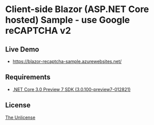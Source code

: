 # Client-side Blazor (ASP.NET Core hosted) Sample - use Google reCAPTCHA v2

## Live Demo

- https://blazor-recaptcha-sample.azurewebsites.net/

## Requirements

- [.NET Core 3.0 Preview 7 SDK (3.0.100-preview7-012821)](https://dotnet.microsoft.com/download/dotnet-core/3.0)

## License

[The Unlicense](LICENSE)